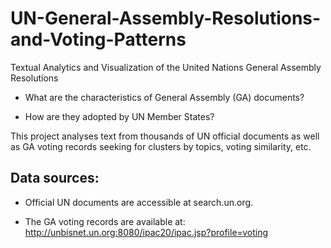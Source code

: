 # UN-General-Assembly-Resolutions-and-Voting-Patterns
Textual Analytics and Visualization of the United Nations General Assembly Resolutions

- What are the characteristics of General Assembly (GA) documents?

- How are they adopted by UN Member States?

This project analyses text from thousands of UN official documents as well as GA voting records seeking for clusters by topics, voting similarity, etc. 

Data sources:
-------------
- Official UN documents are accessible at search.un.org.

- The GA voting records are available at: http://unbisnet.un.org:8080/ipac20/ipac.jsp?profile=voting
